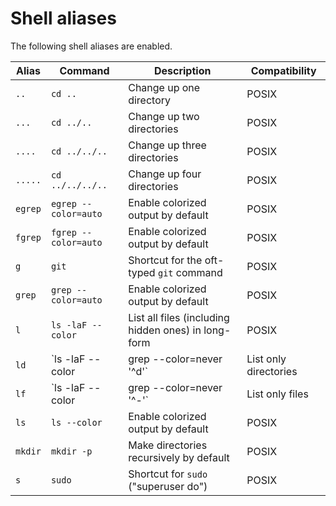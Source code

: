 # Shell aliases

The following shell aliases are enabled.

| Alias          | Command              | Description                                         | Compatibility |
|----------------|----------------------|-----------------------------------------------------|---------------|
| `..`           | `cd ..`              | Change up one directory                             | POSIX         |
| `...`          | `cd ../..`           | Change up two directories                           | POSIX         |
| `....`         | `cd ../../..`        | Change up three directories                         | POSIX         |
| `.....`        | `cd ../../../..`     | Change up four directories                          | POSIX         |
| `egrep`        | `egrep --color=auto` | Enable colorized output by default                  | POSIX         |
| `fgrep`        | `fgrep --color=auto` | Enable colorized output by default                  | POSIX         |
| `g`            | `git`                | Shortcut for the oft-typed `git` command            | POSIX         |
| `grep`         | `grep --color=auto`  | Enable colorized output by default                  | POSIX         |
| `l`            | `ls -laF --color`    | List all files (including hidden ones) in long-form | POSIX         |
| `ld`           | `ls -laF --color | grep --color=never '^d'` | List only directories        | POSIX         |
| `lf`           | `ls -laF --color | grep --color=never '^-'` | List only files              | POSIX         |
| `ls`           | `ls --color`         | Enable colorized output by default                  | POSIX         |
| `mkdir`        | `mkdir -p`           | Make directories recursively by default             | POSIX         |
| `s`            | `sudo`               | Shortcut for `sudo` ("superuser do")                | POSIX         |
